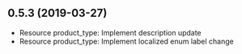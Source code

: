 ## 0.5.3 (2019-03-27)

 - Resource product_type: Implement description update
 - Resource product_type: Implement localized enum label change
